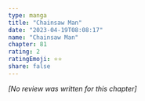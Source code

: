 ```yaml
---
type: manga
title: "Chainsaw Man"
date: "2023-04-19T08:08:17"
name: "Chainsaw Man"
chapter: 81
rating: 2
ratingEmoji: ⭐️⭐️
share: false
---
```


_[No review was written for this chapter]_
